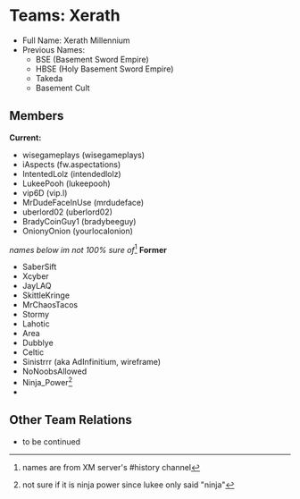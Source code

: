 # Teams: Xerath

 - Full Name: Xerath Millennium
 - Previous Names: 
	 - BSE (Basement Sword Empire)
	 - HBSE (Holy Basement Sword Empire)
	 - Takeda 
	 - Basement Cult
 

## Members
**Current:**

 - wisegameplays (wisegameplays)
 - iAspects (fw.aspectations)
 - IntentedLolz (intendedlolz)
 - LukeePooh (lukeepooh)
 - vip6D (vip.l)
 - MrDudeFaceInUse (mrdudeface)
 - uberlord02 (uberlord02)
 - BradyCoinGuy1 (bradybeeguy)
 - OnionyOnion (yourlocalonion)
 
 *names below im not 100% sure of*[^1]
 **Former**
 
 - SaberSift
 - Xcyber
 - JayLAQ
 - SkittleKringe
 - MrChaosTacos
 - Stormy
 - Lahotic
 - Area
 - Dubblye
 - Celtic
 - Sinistrrr (aka AdInfinitium, wireframe)
 - NoNoobsAllowed
 - Ninja_Power[^2]
 - 
	

 
 
 ## Other Team Relations
 
 - to be continued

[^1]: names are from XM server's #history channel
[^2]: not sure if it is ninja power since lukee only said "ninja"

<!--stackedit_data:
eyJoaXN0b3J5IjpbNDIwMzI1ODkxLC05NjUzOTAxNTddfQ==
-->